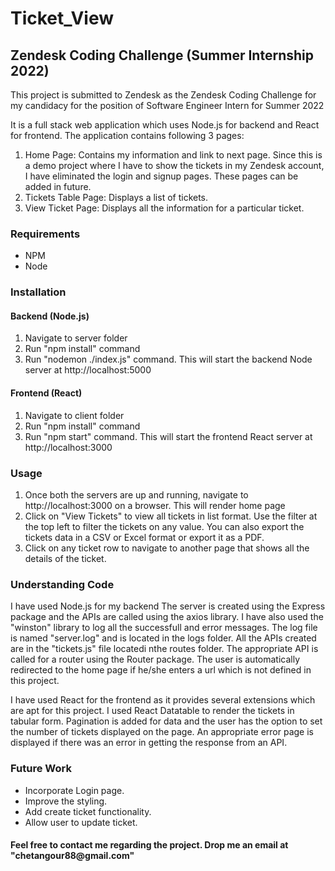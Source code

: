 # Ticket_View

<h2>Zendesk Coding Challenge  (Summer Internship 2022)</h2>

<p>This project is submitted to Zendesk as the Zendesk Coding Challenge for my candidacy for the position of Software Engineer Intern for Summer 2022 </p>

<p>It is a full stack web application which uses Node.js for backend and React for frontend. The application contains following 3 pages:</p>

<ol>
  <li>Home Page: Contains my information and link to next page. Since this is a demo project where I have to show the tickets in my Zendesk account, I have eliminated the login and signup pages. These pages can be added in future.</li>
  <li>Tickets Table Page: Displays a list of tickets.</li>
  <li>View Ticket Page: Displays all the information for a particular ticket.</li>
</ol>

<h3>Requirements</h3>
<ul>
  <li>NPM</li>
  <li>Node</li>
</ul>

<h3> Installation </h3>

<h4>Backend (Node.js)</h4>
<ol>
  <li>Navigate to server folder</li>
  <li>Run "npm install" command</li>
  <li>Run "nodemon ./index.js" command. This will start the backend Node server at http://localhost:5000</li>
</ol>

<h4>Frontend (React)</h4>
<ol>
  <li>Navigate to client folder</li>
  <li>Run "npm install" command</li>
  <li>Run "npm start" command. This will start the frontend React server at http://localhost:3000</li>
</ol>

<h3> Usage </h3>
<ol>
  <li>Once both the servers are up and running, navigate to http://localhost:3000 on a browser. This will render home page</li>
  <li>Click on "View Tickets" to view all tickets in list format. Use the filter at the top left to filter the tickets on any value. You can also export the tickets data in a CSV or Excel format or export it as a PDF.</li>
  <li>Click on any ticket row to navigate to another page that shows all the details of the ticket.</li>
</ol>

<h3> Understanding Code </h3>
<p> I have used Node.js for my backend The server is created using the Express package and the APIs are called using the axios library. I have also used the "winston" library to log all the successfull and error messages. The log file is named "server.log" and is located in the logs folder. All the APIs created are in the "tickets.js" file locatedi nthe routes folder. The appropriate API is called for a router using the Router package. The user is automatically redirected to the home page if he/she enters a url which is not defined in this project.
</p>

<p>
  I have used React for the frontend as it provides several extensions which are apt for this project. I used React Datatable to render the tickets in tabular form. Pagination is added for data and the user has the option to set the number of tickets displayed on the page. An appropriate error page is displayed if there was an error in getting the response from an API.  
</p>

<h3> Future Work </h3>
<ul>
  <li>Incorporate Login page.</li>
  <li>Improve the styling.</li>
  <li>Add create ticket functionality.</li>
  <li>Allow user to update ticket.</li>
</ul>

<h4>
Feel free to contact me regarding the project. Drop me an email at "chetangour88@gmail.com"
</h4>

